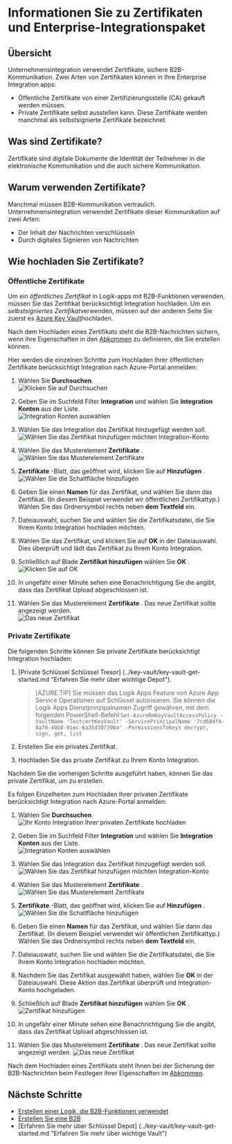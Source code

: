 
<properties
    pageTitle="Enterprise-Integrationspaket mit Zertifikaten | Microsoft Azure"
    description="So verwenden Sie Zertifikate mit Enterprise-Integrationspaket Logik Apps"
    services="logic-apps"
    documentationCenter=".net,nodejs,java"
    authors="msftman"
    manager="erikre"
    editor="cgronlun"/>

<tags
    ms.service="logic-apps"
    ms.workload="integration"
    ms.tgt_pltfrm="na"
    ms.devlang="na"
    ms.topic="article"
    ms.date="09/06/2016"
    ms.author="deonhe"/>

# <a name="learn-about-certificates-and-enterprise-integration-pack"></a>Informationen Sie zu Zertifikaten und Enterprise-Integrationspaket

## <a name="overview"></a>Übersicht
Unternehmensintegration verwendet Zertifikate, sichere B2B-Kommunikation. Zwei Arten von Zertifikaten können in Ihre Enterprise Integration apps:

- Öffentliche Zertifikate von einer Zertifizierungsstelle (CA) gekauft werden müssen.
- Private Zertifikate selbst ausstellen kann. Diese Zertifikate werden manchmal als selbstsignierte Zertifikate bezeichnet.


## <a name="what-are-certificates"></a>Was sind Zertifikate?
Zertifikate sind digitale Dokumente die Identität der Teilnehmer in die elektronische Kommunikation und die auch sichere Kommunikation.

## <a name="why-use-certificates"></a>Warum verwenden Zertifikate?
Manchmal müssen B2B-Kommunikation vertraulich. Unternehmensintegration verwendet Zertifikate dieser Kommunikation auf zwei Arten:

- Der Inhalt der Nachrichten verschlüsseln
- Durch digitales Signieren von Nachrichten  

## <a name="how-do-you-upload-certificates"></a>Wie hochladen Sie Zertifikate?

### <a name="public-certificates"></a>Öffentliche Zertifikate
Um ein *öffentliches Zertifikat* in Logik-apps mit B2B-Funktionen verwenden, müssen Sie das Zertifikat berücksichtigt Integration hochladen. Um ein *selbstsigniertes Zertifikat*verwenden, müssen auf der anderen Seite Sie zuerst es [Azure Key Vault](../key-vault/key-vault-get-started.md "erfahren Sie mehr über Schlüssel Depot")hochladen.

Nach dem Hochladen eines Zertifikats steht die B2B-Nachrichten sichern, wenn ihre Eigenschaften in den [Abkommen](./app-service-logic-enterprise-integration-agreements.md) zu definieren, die Sie erstellen können.  

Hier werden die einzelnen Schritte zum Hochladen Ihrer öffentlichen Zertifikate berücksichtigt Integration nach Azure-Portal anmelden:

1. Wählen Sie **Durchsuchen**.  
    ![Klicken Sie auf Durchsuchen](./media/app-service-logic-enterprise-integration-overview/overview-1.png)  

2. Geben Sie im Suchfeld Filter **Integration** und wählen Sie **Integration Konten** aus der Liste.     
    ![Integration Konten auswählen](./media/app-service-logic-enterprise-integration-overview/overview-2.png)

3. Wählen Sie das Integration das Zertifikat hinzugefügt werden soll.  
    ![Wählen Sie das Zertifikat hinzufügen möchten Integration-Konto](./media/app-service-logic-enterprise-integration-overview/overview-3.png)  

4.  Wählen Sie das Musterelement **Zertifikate** .  
    ![Wählen Sie das Musterelement Zertifikate](./media/app-service-logic-enterprise-integration-certificates/certificate-1.png)

5. **Zertifikate** -Blatt, das geöffnet wird, klicken Sie auf **Hinzufügen** .
    ![Wählen Sie die Schaltfläche hinzufügen](./media/app-service-logic-enterprise-integration-certificates/certificate-2.png)

6. Geben Sie einen **Namen** für das Zertifikat, und wählen Sie dann das Zertifikat. (In diesem Beispiel verwendet wir öffentlichen Zertifikattyp.) Wählen Sie das Ordnersymbol rechts neben **dem Textfeld** ein.

7. Dateiauswahl, suchen Sie und wählen Sie die Zertifikatsdatei, die Sie Ihrem Konto Integration hochladen möchten.

8. Wählen Sie das Zertifikat, und klicken Sie auf **OK** in der Dateiauswahl. Dies überprüft und lädt das Zertifikat zu Ihrem Konto Integration.

8. Schließlich auf Blade **Zertifikat hinzufügen** wählen Sie **OK** .  
    ![Klicken Sie auf OK](./media/app-service-logic-enterprise-integration-certificates/certificate-3.png)  

9. In ungefähr einer Minute sehen eine Benachrichtigung Sie die angibt, dass das Zertifikat Upload abgeschlossen ist.

10. Wählen Sie das Musterelement **Zertifikate** . Das neue Zertifikat sollte angezeigt werden.  
    ![Das neue Zertifikat](./media/app-service-logic-enterprise-integration-certificates/certificate-4.png)  

### <a name="private-certificates"></a>Private Zertifikate
Die folgenden Schritte können Sie private Zertifikate berücksichtigt Integration hochladen:  

1. [Private Schlüssel Schlüssel Tresor] (../key-vault/key-vault-get-started.md "Erfahren Sie mehr über wichtige Depot").  

    > [AZURE.TIP] Sie müssen das Logik Apps Feature von Azure App Service Operationen auf Schlüssel autorisieren. Sie können die Logik Apps Dienstprinzipalnamen Zugriff gewähren, mit dem folgenden PowerShell-Befehl:`Set-AzureRmKeyVaultAccessPolicy -VaultName 'TestcertKeyVault' -ServicePrincipalName '7cd684f4-8a78-49b0-91ec-6a35d38739ba' -PermissionsToKeys decrypt, sign, get, list`  

2. Erstellen Sie ein privates Zertifikat.  

3. Hochladen Sie das private Zertifikat zu Ihrem Konto Integration.

Nachdem Sie die vorherigen Schritte ausgeführt haben, können Sie das private Zertifikat, um zu erstellen.

Es folgen Einzelheiten zum Hochladen Ihrer privaten Zertifikate berücksichtigt Integration nach Azure-Portal anmelden:  

1. Wählen Sie **Durchsuchen**.  
    ![Ihr Konto Integration Ihrer privaten Zertifikate hochladen](./media/app-service-logic-enterprise-integration-overview/overview-1.png)    

2. Geben Sie im Suchfeld Filter **Integration** und wählen Sie **Integration Konten** aus der Liste.     
    ![Integration Konten auswählen](./media/app-service-logic-enterprise-integration-overview/overview-2.png)  

3. Wählen Sie das Integration das Zertifikat hinzugefügt werden soll.  
    ![Wählen Sie das Zertifikat hinzufügen möchten Integration-Konto](./media/app-service-logic-enterprise-integration-overview/overview-3.png)  

4. Wählen Sie das Musterelement **Zertifikate** .  
    ![Wählen Sie das Musterelement Zertifikate](./media/app-service-logic-enterprise-integration-certificates/certificate-1.png)  

5. **Zertifikate** -Blatt, das geöffnet wird, klicken Sie auf **Hinzufügen** .
    ![Wählen Sie die Schaltfläche hinzufügen](./media/app-service-logic-enterprise-integration-certificates/certificate-2.png)

6. Geben Sie einen **Namen** für das Zertifikat, und wählen Sie dann das Zertifikat. (In diesem Beispiel verwendet wir öffentlichen Zertifikattyp.) Wählen Sie das Ordnersymbol rechts neben **dem Textfeld** ein.

7. Dateiauswahl, suchen Sie und wählen Sie die Zertifikatsdatei, die Sie Ihrem Konto Integration hochladen möchten.

8. Nachdem Sie das Zertifikat ausgewählt haben, wählen Sie **OK** in der Dateiauswahl. Diese Aktion das Zertifikat überprüft und Integration-Konto hochgeladen.

9. Schließlich auf Blade **Zertifikat hinzufügen** wählen Sie **OK** .  
    ![Zertifikat hinzufügen](./media/app-service-logic-enterprise-integration-certificates/privatecertificate-1.png)  

10. In ungefähr einer Minute sehen eine Benachrichtigung Sie die angibt, dass das Zertifikat Upload abgeschlossen ist.

11. Wählen Sie das Musterelement **Zertifikate** . Das neue Zertifikat sollte angezeigt werden.
    ![Das neue Zertifikat](./media/app-service-logic-enterprise-integration-certificates/privatecertificate-2.png)  

Nach dem Hochladen eines Zertifikats steht Ihnen bei der Sicherung der B2B-Nachrichten beim Festlegen ihrer Eigenschaften im [Abkommen](./app-service-logic-enterprise-integration-agreements.md).  

## <a name="next-steps"></a>Nächste Schritte
- [Erstellen einer Logik, die B2B-Funktionen verwendet](./app-service-logic-enterprise-integration-b2b.md)  
- [Erstellen Sie eine B2B](./app-service-logic-enterprise-integration-agreements.md)  
- [Erfahren Sie mehr über Schlüssel Depot] (../key-vault/key-vault-get-started.md "Erfahren Sie mehr über wichtige Vault")  

